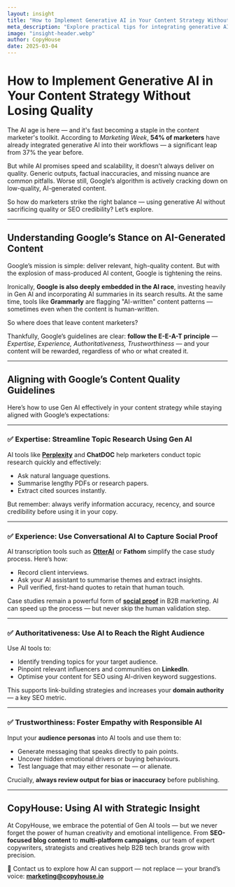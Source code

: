 ```yaml
---
layout: insight
title: "How to Implement Generative AI in Your Content Strategy Without Losing Quality"
meta_description: "Explore practical tips for integrating generative AI into your content marketing strategy while maintaining originality, quality and SEO value."
image: "insight-header.webp"
author: CopyHouse
date: 2025-03-04
---
```


# How to Implement Generative AI in Your Content Strategy Without Losing Quality

The AI age is here — and it's fast becoming a staple in the content marketer's toolkit. According to *Marketing Week*, **54% of marketers** have already integrated generative AI into their workflows — a significant leap from 37% the year before.

But while AI promises speed and scalability, it doesn’t always deliver on quality. Generic outputs, factual inaccuracies, and missing nuance are common pitfalls. Worse still, Google’s algorithm is actively cracking down on low-quality, AI-generated content. 

So how do marketers strike the right balance — using generative AI without sacrificing quality or SEO credibility? Let’s explore.

---

## Understanding Google’s Stance on AI-Generated Content

Google’s mission is simple: deliver relevant, high-quality content. But with the explosion of mass-produced AI content, Google is tightening the reins.

Ironically, **Google is also deeply embedded in the AI race**, investing heavily in Gen AI and incorporating AI summaries in its search results. At the same time, tools like **Grammarly** are flagging "AI-written" content patterns — sometimes even when the content is human-written.

So where does that leave content marketers?

Thankfully, Google’s guidelines are clear: **follow the E-E-A-T principle** — _Expertise, Experience, Authoritativeness, Trustworthiness_ — and your content will be rewarded, regardless of who or what created it.

---

## Aligning with Google’s Content Quality Guidelines

Here’s how to use Gen AI effectively in your content strategy while staying aligned with Google’s expectations:

---

### ✅ **Expertise**: Streamline Topic Research Using Gen AI

AI tools like **[Perplexity](https://www.perplexity.ai/)** and **ChatDOC** help marketers conduct topic research quickly and effectively:

- Ask natural language questions.
- Summarise lengthy PDFs or research papers.
- Extract cited sources instantly.

But remember: always verify information accuracy, recency, and source credibility before using it in your copy.

---

### ✅ **Experience**: Use Conversational AI to Capture Social Proof

AI transcription tools such as **[OtterAI](https://otter.ai/)** or **Fathom** simplify the case study process. Here’s how:

- Record client interviews.
- Ask your AI assistant to summarise themes and extract insights.
- Pull verified, first-hand quotes to retain that human touch.

Case studies remain a powerful form of **[social proof](https://www.copyhouse.io/insights/why-you-should-be-using-case-studies)** in B2B marketing. AI can speed up the process — but never skip the human validation step.

---

### ✅ **Authoritativeness**: Use AI to Reach the Right Audience

Use AI tools to:

- Identify trending topics for your target audience.
- Pinpoint relevant influencers and communities on **LinkedIn**.
- Optimise your content for SEO using AI-driven keyword suggestions.

This supports link-building strategies and increases your **domain authority** — a key SEO metric.

---

### ✅ **Trustworthiness**: Foster Empathy with Responsible AI

Input your **audience personas** into AI tools and use them to:

- Generate messaging that speaks directly to pain points.
- Uncover hidden emotional drivers or buying behaviours.
- Test language that may either resonate — or alienate.

Crucially, **always review output for bias or inaccuracy** before publishing.

---

## CopyHouse: Using AI with Strategic Insight

At CopyHouse, we embrace the potential of Gen AI tools — but we never forget the power of human creativity and emotional intelligence. From **SEO-focused blog content** to **multi-platform campaigns**, our team of expert copywriters, strategists and creatives help B2B tech brands grow with precision.

📩 Contact us to explore how AI can support — not replace — your brand’s voice: **[marketing@copyhouse.io](mailto:marketing@copyhouse.io)**  
